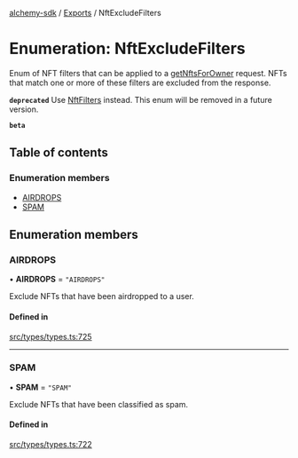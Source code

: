 [alchemy-sdk](../README.md) / [Exports](../modules.md) / NftExcludeFilters

# Enumeration: NftExcludeFilters

Enum of NFT filters that can be applied to a [getNftsForOwner](../classes/NftNamespace.md#getnftsforowner) request.
NFTs that match one or more of these filters are excluded from the response.

**`deprecated`** Use [NftFilters](NftFilters.md) instead. This enum will be removed in a
  future version.

**`beta`**

## Table of contents

### Enumeration members

- [AIRDROPS](NftExcludeFilters.md#airdrops)
- [SPAM](NftExcludeFilters.md#spam)

## Enumeration members

### AIRDROPS

• **AIRDROPS** = `"AIRDROPS"`

Exclude NFTs that have been airdropped to a user.

#### Defined in

[src/types/types.ts:725](https://github.com/alchemyplatform/alchemy-sdk-js/blob/a162d40/src/types/types.ts#L725)

___

### SPAM

• **SPAM** = `"SPAM"`

Exclude NFTs that have been classified as spam.

#### Defined in

[src/types/types.ts:722](https://github.com/alchemyplatform/alchemy-sdk-js/blob/a162d40/src/types/types.ts#L722)

